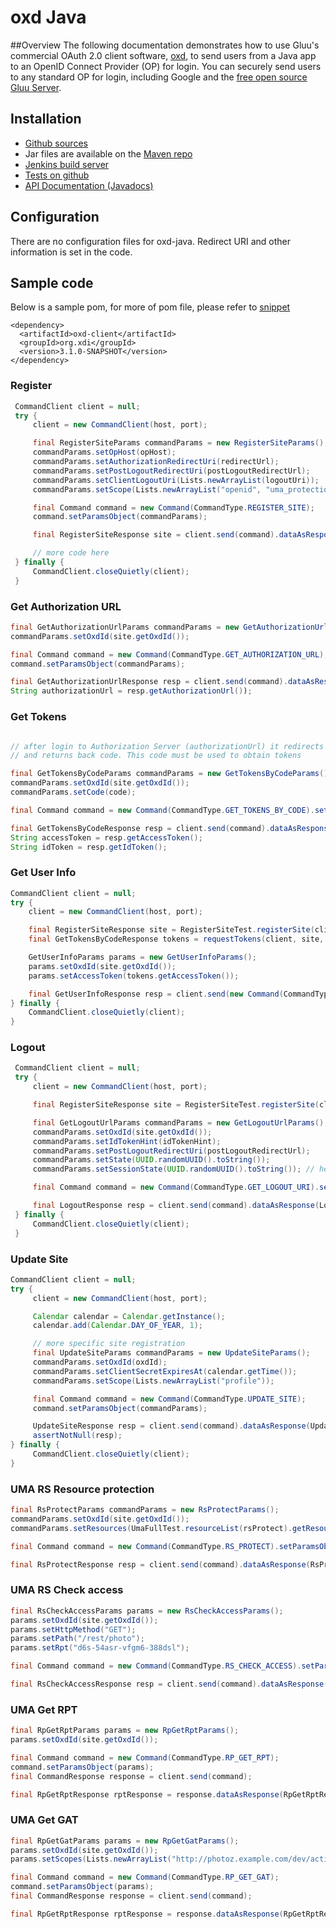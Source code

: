 # oxd Java

##Overview
The following documentation demonstrates how to use Gluu's commercial OAuth 2.0 client software, [oxd](http://oxd.gluu.org), to send users from a Java app to an OpenID Connect Provider (OP) for login. You can securely send users to any standard OP for login, including Google and the [free open source Gluu Server](http://gluu.org/gluu-server).

## Installation

* [Github sources](https://github.com/GluuFederation/oxd)
* Jar files are available on the [Maven repo](http://ox.gluu.org/maven/org/xdi/oxd-java/)
* [Jenkins build server](https://ox.gluu.org/jenkins/job/oxd/)
* [Tests on github](https://github.com/GluuFederation/oxd/tree/master/oxd-client/src/test/java/org/xdi/oxd/client)
* [API Documentation (Javadocs)](https://ox.gluu.org/maven/org/xdi/oxd/3.0.1/)

## Configuration

There are no configuration files for oxd-java. Redirect URI and
other information is set in the code.

## Sample code
Below is a sample pom, for more of pom file, please refer to [snippet](http://ox.gluu.org/maven/org/xdi/oxd-client/3.0.1/oxd-client-3.0.1.pom)

```
<dependency>
  <artifactId>oxd-client</artifactId>
  <groupId>org.xdi</groupId>
  <version>3.1.0-SNAPSHOT</version>
</dependency>
```

### Register 
```java
 CommandClient client = null;
 try {
     client = new CommandClient(host, port);

     final RegisterSiteParams commandParams = new RegisterSiteParams();
     commandParams.setOpHost(opHost);
     commandParams.setAuthorizationRedirectUri(redirectUrl);
     commandParams.setPostLogoutRedirectUri(postLogoutRedirectUrl);
     commandParams.setClientLogoutUri(Lists.newArrayList(logoutUri));
     commandParams.setScope(Lists.newArrayList("openid", "uma_protection", "uma_authorization"));

     final Command command = new Command(CommandType.REGISTER_SITE);
     command.setParamsObject(commandParams);

     final RegisterSiteResponse site = client.send(command).dataAsResponse(RegisterSiteResponse.class);

     // more code here
 } finally {
     CommandClient.closeQuietly(client);
 }
```

### Get Authorization URL
```java
final GetAuthorizationUrlParams commandParams = new GetAuthorizationUrlParams();
commandParams.setOxdId(site.getOxdId());

final Command command = new Command(CommandType.GET_AUTHORIZATION_URL);
command.setParamsObject(commandParams);

final GetAuthorizationUrlResponse resp = client.send(command).dataAsResponse(GetAuthorizationUrlResponse.class);
String authorizationUrl = resp.getAuthorizationUrl());
```

### Get Tokens 
```java

// after login to Authorization Server (authorizationUrl) it redirects back to redirect_uri (registered by register_site command)
// and returns back code. This code must be used to obtain tokens

final GetTokensByCodeParams commandParams = new GetTokensByCodeParams();
commandParams.setOxdId(site.getOxdId());
commandParams.setCode(code);

final Command command = new Command(CommandType.GET_TOKENS_BY_CODE).setParamsObject(commandParams);

final GetTokensByCodeResponse resp = client.send(command).dataAsResponse(GetTokensByCodeResponse.class);
String accessToken = resp.getAccessToken();
String idToken = resp.getIdToken();

```

### Get User Info

```java
CommandClient client = null;
try {
    client = new CommandClient(host, port);

    final RegisterSiteResponse site = RegisterSiteTest.registerSite(client, opHost, redirectUrl);
    final GetTokensByCodeResponse tokens = requestTokens(client, site, userId, userSecret);

    GetUserInfoParams params = new GetUserInfoParams();
    params.setOxdId(site.getOxdId());
    params.setAccessToken(tokens.getAccessToken());

    final GetUserInfoResponse resp = client.send(new Command(CommandType.GET_USER_INFO).setParamsObject(params)).dataAsResponse(GetUserInfoResponse.class);
} finally {
    CommandClient.closeQuietly(client);
}

```

### Logout

```java
 CommandClient client = null;
 try {
     client = new CommandClient(host, port);

     final RegisterSiteResponse site = RegisterSiteTest.registerSite(client, opHost, redirectUrl, postLogoutRedirectUrl, "");

     final GetLogoutUrlParams commandParams = new GetLogoutUrlParams();
     commandParams.setOxdId(site.getOxdId());
     commandParams.setIdTokenHint(idTokenHint);
     commandParams.setPostLogoutRedirectUri(postLogoutRedirectUrl);
     commandParams.setState(UUID.randomUUID().toString());
     commandParams.setSessionState(UUID.randomUUID().toString()); // here must be real session instead of dummy UUID

     final Command command = new Command(CommandType.GET_LOGOUT_URI).setParamsObject(commandParams);

     final LogoutResponse resp = client.send(command).dataAsResponse(LogoutResponse.class);
 } finally {
     CommandClient.closeQuietly(client);
 }

```


### Update Site

```java
CommandClient client = null;
try {
     client = new CommandClient(host, port);

     Calendar calendar = Calendar.getInstance();
     calendar.add(Calendar.DAY_OF_YEAR, 1);

     // more specific site registration
     final UpdateSiteParams commandParams = new UpdateSiteParams();
     commandParams.setOxdId(oxdId);
     commandParams.setClientSecretExpiresAt(calendar.getTime());
     commandParams.setScope(Lists.newArrayList("profile"));

     final Command command = new Command(CommandType.UPDATE_SITE);
     command.setParamsObject(commandParams);

     UpdateSiteResponse resp = client.send(command).dataAsResponse(UpdateSiteResponse.class);
     assertNotNull(resp);
} finally {
     CommandClient.closeQuietly(client);
}
```

### UMA RS Resource protection

```java
final RsProtectParams commandParams = new RsProtectParams();
commandParams.setOxdId(site.getOxdId());
commandParams.setResources(UmaFullTest.resourceList(rsProtect).getResources());

final Command command = new Command(CommandType.RS_PROTECT).setParamsObject(commandParams);

final RsProtectResponse resp = client.send(command).dataAsResponse(RsProtectResponse.class);
```

### UMA RS Check access

```java
final RsCheckAccessParams params = new RsCheckAccessParams();
params.setOxdId(site.getOxdId());
params.setHttpMethod("GET");
params.setPath("/rest/photo");
params.setRpt("d6s-54asr-vfgm6-388dsl");

final Command command = new Command(CommandType.RS_CHECK_ACCESS).setParamsObject(commandParams);

final RsCheckAccessResponse resp = client.send(command).dataAsResponse(RsCheckAccessResponse.class);
```

### UMA Get RPT

```java
final RpGetRptParams params = new RpGetRptParams();
params.setOxdId(site.getOxdId());

final Command command = new Command(CommandType.RP_GET_RPT);
command.setParamsObject(params);
final CommandResponse response = client.send(command);

final RpGetRptResponse rptResponse = response.dataAsResponse(RpGetRptResponse.class);
```

### UMA Get GAT

```java
final RpGetGatParams params = new RpGetGatParams();
params.setOxdId(site.getOxdId());
params.setScopes(Lists.newArrayList("http://photoz.example.com/dev/actions/all"));

final Command command = new Command(CommandType.RP_GET_GAT);
command.setParamsObject(params);
final CommandResponse response = client.send(command);

final RpGetRptResponse rptResponse = response.dataAsResponse(RpGetRptResponse.class);
```
